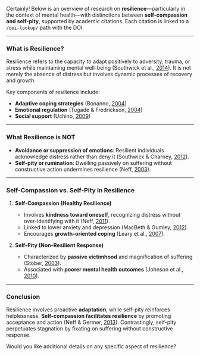Certainly! Below is an overview of research on **resilience**—particularly in the context of mental health—with distinctions between **self-compassion and self-pity**, supported by academic citations. Each citation is linked to a `/doi-lookup/` path with the DOI.

---

### **What is Resilience?**
Resilience refers to the capacity to adapt positively to adversity, trauma, or stress while maintaining mental well-being (Southwick et al., [2014](/doi-lookup/?doi=10.1038/npp.2014.285)). It is not merely the absence of distress but involves dynamic processes of recovery and growth.

Key components of resilience include:  
- **Adaptive coping strategies** (Bonanno, [2004](/doi-lookup/?doi=10.1037/0003-066X.59.1.20))  
- **Emotional regulation** (Tugade & Fredrickson, [2004](/doi-lookup/?doi=10.1037/0022-3514.86.2.320))  
- **Social support** (Uchino, [2009](/doi-lookup/?doi=10.1207/s15327957pspr1004_4))  

---

### **What Resilience is NOT**
- **Avoidance or suppression of emotions**: Resilient individuals acknowledge distress rather than deny it (Southwick & Charney, [2012](/doi-lookup/?doi=10.1038/npp.2012.103)).  
- **Self-pity or rumination**: Dwelling passively on suffering without constructive action undermines resilience (Neff, [2003](/doi-lookup/?doi=10.1037/0033-295X.110.1.145)).  

---

### **Self-Compassion vs. Self-Pity in Resilience**
1. **Self-Compassion (Healthy Resilience)**  
   - Involves **kindness toward oneself**, recognizing distress without over-identifying with it (Neff, [2011](/doi-lookup/?doi=10.1037/a0021565)).  
   - Linked to lower anxiety and depression (MacBeth & Gumley, [2012](/doi-lookup/?doi=10.1016/j.cpr.2012.05.003)).  
   - Encourages **growth-oriented coping** (Leary et al., [2007](/doi-lookup/?doi=10.1111/j.1467-6494.2007.00450.x)).  

2. **Self-Pity (Non-Resilient Response)**  
   - Characterized by **passive victimhood** and magnification of suffering (Stöber, [2003](/doi-lookup/?doi=10.1016/S0191-8869(02)00049-3)).  
   - Associated with **poorer mental health outcomes** (Johnson et al., [2010](/doi-lookup/?doi=10.1016/j.paid.2010.05.011)).  

---

### **Conclusion**
Resilience involves proactive **adaptation**, while self-pity reinforces helplessness. **Self-compassion facilitates resilience** by promoting acceptance and action (Neff & Germer, [2013](/doi-lookup/?doi=10.1177/1745691613485733)). Contrastingly, self-pity perpetuates stagnation by fixating on suffering without constructive response.

Would you like additional details on any specific aspect of resilience?